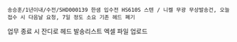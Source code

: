 ```
송승훈/1년이내/수전/SHD000139 한샘 입수전 HS610S 스텐 / 니켈 무광 무상발송건, 오늘 접수 시 다음날 요청, 7일 정도 소요 기존 헤드 폐기
```

업무 종료 시 잔디로 헤드 발송리스트 엑셀 파일 업로드 
